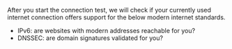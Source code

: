 After you start the connection test, we will check if your currently used internet connection offers support for the below modern internet standards.

* IPv6: are websites with modern addresses reachable for you?
* DNSSEC: are domain signatures validated for you?



